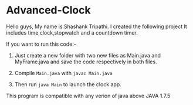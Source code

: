 # Advanced-Clock


Hello guys,
My name is Shashank Tripathi.
I created the following project
It includes time clock,stopwatch and a countdown timer.


If you want to run this code:-

1. Just create a new folder with two new files as Main.java and MyFrame.java
and save the code respectively in both files.

2. Compile `Main.java` with `javac Main.java`

3. Then run `java Main` to launch the clock app.

This program is compatible with any verion of java above JAVA 1.7.5
